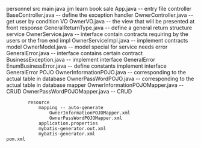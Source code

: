 personnel
	src
		main
			java
				jjm
					learn
						book
							sale
								App.java -- entry file
								controller
									BaseController.java -- define the exception handler
									OwnerController.java -- get user by condition
										VO
											OwnerVO.java -- the view that will be presented at front
								response
									GeneralReturnType.java -- define a general return structure
								service
									OwnerService.java -- interface contain contracts requiring by the users or the fron end
									impl
										OwnerServiceImpl.java -- implement contracts
									model
										OwnerModel.java -- model special for service needs
								error
									GeneralError.java -- interface contains certain contract
									BusinessException.java -- implement interface GeneralError
									EnumBusinessError.java -- define constants implement interface GeneralError
								POJO
									OwnerInformationPOJO.java -- corresponding to the actual table in database 
									OwnerPassWordPOJO.java -- corresponding to the actual table in database
								mapper
									OwnerInformationPOJOMapper.java -- CRUD
									OwnerPassWordPOJOMapper.java -- CRUD

			resource
				mapping -- auto-generate
					OwnerInformationPOJOMapper.xml
					OwnerPassWordPOJOMapper.xml
				application.properties
				mybatis-generator.out.xml
				mybatis-generator.xml
	pom.xml			